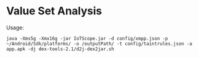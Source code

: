 # Value Set Analysis


Usage:
```
java -Xms5g -Xmx16g -jar IoTScope.jar -d config/xmpp.json -p ~/Android/Sdk/platforms/ -o /outputPath/ -t config/taintrules.json -a app.apk -dj dex-tools-2.1/d2j-dex2jar.sh
```